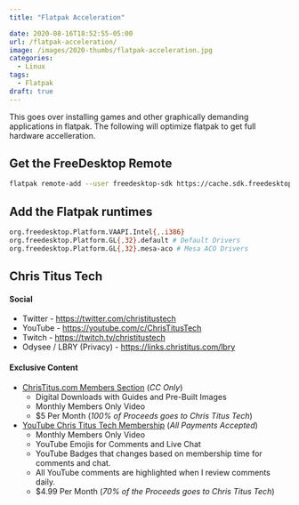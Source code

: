 ```yaml
---
title: "Flatpak Acceleration"

date: 2020-08-16T18:52:55-05:00
url: /flatpak-acceleration/
image: /images/2020-thumbs/flatpak-acceleration.jpg
categories:
  - Linux
tags:
  - Flatpak 
draft: true
---
```

This goes over installing games and other graphically demanding applications in flatpak. The following will optimize flatpak to get full hardware accelleration.
<!--more-->

## Get the FreeDesktop Remote

```bash
flatpak remote-add --user freedesktop-sdk https://cache.sdk.freedesktop.org/freedesktop-sdk.flatpakrepo
```

## Add the Flatpak runtimes

```bash
org.freedesktop.Platform.VAAPI.Intel{,.i386}
org.freedesktop.Platform.GL{,32}.default # Default Drivers
org.freedesktop.Platform.GL{,32}.mesa-aco # Mesa ACO Drivers
```

## Chris Titus Tech

#### Social

- Twitter - <https://twitter.com/christitustech>
- YouTube - <https://youtube.com/c/ChrisTitusTech>
- Twitch - <https://twitch.tv/christitustech>
- Odysee / LBRY (Privacy) - <https://links.christitus.com/lbry>

#### Exclusive Content

- [ChrisTitus.com Members Section][1] (_CC Only_)
  - Digital Downloads with Guides and Pre-Built Images
  - Monthly Members Only Video
  - $5 Per Month (_100% of Proceeds goes to Chris Titus Tech_)
- [YouTube Chris Titus Tech Membership][2] (_All Payments Accepted_)
  - Monthly Members Only Video
  - YouTube Emojis for Comments and Live Chat
  - YouTube Badges that changes based on membership time for comments and chat.
  - All YouTube comments are highlighted when I review comments daily. 
  - $4.99 Per Month (_70% of the Proceeds goes to Chris Titus Tech_)

 [1]: https://portal.christitus.com
 [2]: https://links.christitus.com/join